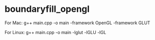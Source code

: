 # boundaryfill_opengl

For Mac:
g++ main.cpp -o main -framework OpenGL -framework GLUT

For Linux:
g++ main.cpp -o main -lglut -lGLU -lGL
